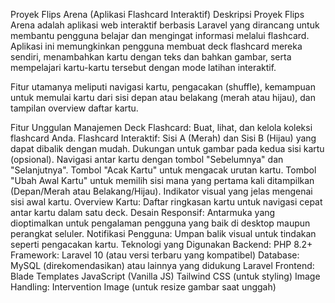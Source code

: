 Proyek Flips Arena (Aplikasi Flashcard Interaktif)
Deskripsi Proyek
Flips Arena adalah aplikasi web interaktif berbasis Laravel yang dirancang untuk membantu pengguna belajar dan mengingat informasi melalui flashcard. Aplikasi ini memungkinkan pengguna membuat deck flashcard mereka sendiri, menambahkan kartu dengan teks dan bahkan gambar, serta mempelajari kartu-kartu tersebut dengan mode latihan interaktif.

Fitur utamanya meliputi navigasi kartu, pengacakan (shuffle), kemampuan untuk memulai kartu dari sisi depan atau belakang (merah atau hijau), dan tampilan overview daftar kartu.

Fitur Unggulan
Manajemen Deck Flashcard: Buat, lihat, dan kelola koleksi flashcard Anda.
Flashcard Interaktif:
Sisi A (Merah) dan Sisi B (Hijau) yang dapat dibalik dengan mudah.
Dukungan untuk gambar pada kedua sisi kartu (opsional).
Navigasi antar kartu dengan tombol "Sebelumnya" dan "Selanjutnya".
Tombol "Acak Kartu" untuk mengacak urutan kartu.
Tombol "Ubah Awal Kartu" untuk memilih sisi mana yang pertama kali ditampilkan (Depan/Merah atau Belakang/Hijau).
Indikator visual yang jelas mengenai sisi awal kartu.
Overview Kartu: Daftar ringkasan kartu untuk navigasi cepat antar kartu dalam satu deck.
Desain Responsif: Antarmuka yang dioptimalkan untuk pengalaman pengguna yang baik di desktop maupun perangkat seluler.
Notifikasi Pengguna: Umpan balik visual untuk tindakan seperti pengacakan kartu.
Teknologi yang Digunakan
Backend: PHP 8.2+
Framework: Laravel 10 (atau versi terbaru yang kompatibel)
Database: MySQL (direkomendasikan) atau lainnya yang didukung Laravel
Frontend:
Blade Templates
JavaScript (Vanilla JS)
Tailwind CSS (untuk styling)
Image Handling: Intervention Image (untuk resize gambar saat unggah)
